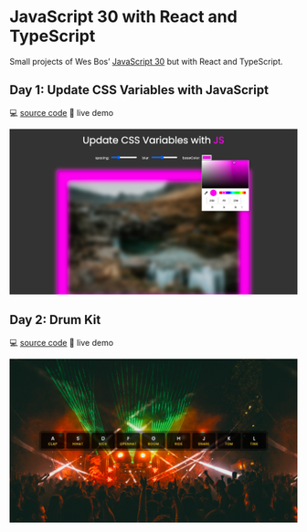 # JavaScript 30 with React and TypeScript

Small projects of Wes Bos’ [JavaScript 30](https://javascript30.com) but with React and TypeScript.

## Day 1: Update CSS Variables with JavaScript

💻 [source code](/components/CSSVariables/CSSVariables.tsx)
🚀 live demo

![CSS Variables screenshot](/public/screenshots/01-css-variables.png)

## Day 2: Drum Kit

💻 [source code](/components/DrumKit/DrumKit.tsx)
🚀 live demo

![CSS Variables screenshot](/public/screenshots/02-drum-kit.png)

